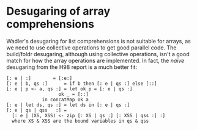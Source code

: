 # Desugaring of array comprehensions



Wadler's desugaring for list comprehensions is not suitable for arrays, as we need to use collective operations to get good parallel code.  The build/foldr desugaring, although using collective operations, isn't a good match for how the array operations are implemented.  In fact, the *naive* desugaring from the H98 report is a much better fit:


```wiki
[: e | :] 	     = [:e:]
[: e | b, qs :]      = if b then [: e | qs :] else [::]
[: e | p <- a, qs :] = let ok p = [: e | qs :]
		           ok _ = [::]
		     in concatMap ok a
[: e | let ds, qs :] = let ds in [: e | qs :]
[: e | qs | qss   :] = 
  [: e | (XS, XSS) <- zip [: XS | qs :] [: XSS | qss :] :]
  where XS & XSS are the bound variables in qs & qss
```